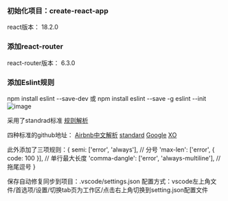 ### 初始化项目：create-react-app
react版本： 18.2.0

### 添加react-router
react-router版本： 6.3.0

### 添加Eslint规则
npm install eslint --save-dev 或 npm install eslint --save -g
eslint --init
![image](https://user-images.githubusercontent.com/92159727/185419840-33e7e847-0026-40a3-a999-809fa1fd6b08.png)

采用了standrad标准
[规则解析](https://blog.csdn.net/henouren/article/details/77961753)

四种标准的github地址：
[Airbnb](https://github.com/airbnb/javascriptStandard)[中文解析](https://developer.aliyun.com/article/908461#slide-2)
[standard](https://github.com/standard/standard)
[Google](https://github.com/google/eslint-config-google)
[XO](https://github.com/xojs/eslint-config-xo)

此外添加了三项规则：{
  semi: ['error', 'always'], // 分号
  'max-len': ['error', { code: 100 }], // 单行最大长度
  'comma-dangle': ['error', 'always-multiline'], // 拖尾逗号
}

保存自动修复同步到项目：.vscode/settings.json
配置方式：vscode左上角文件/首选项/设置/切换tab页为工作区/点击右上角切换到setting.json配置文件

